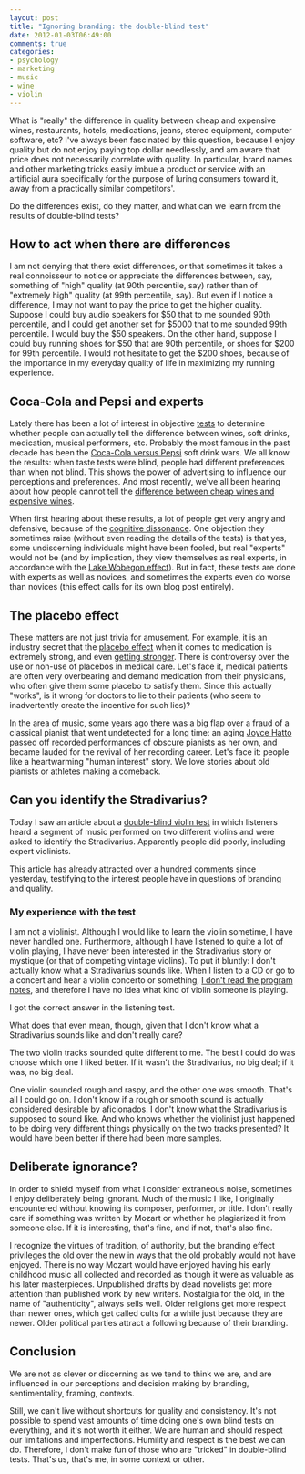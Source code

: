 ```yaml
---
layout: post
title: "Ignoring branding: the double-blind test"
date: 2012-01-03T06:49:00
comments: true
categories: 
- psychology
- marketing
- music
- wine
- violin
---
```

What is "really" the difference in quality between cheap and expensive wines, restaurants, hotels, medications, jeans, stereo equipment, computer software, etc? I've always been fascinated by this question, because I enjoy quality but do not enjoy paying top dollar needlessly, and am aware that price does not necessarily correlate with quality. In particular, brand names and other marketing tricks easily imbue a product or service with an artificial aura specifically for the purpose of luring consumers toward it, away from a practically similar competitors'.

Do the differences exist, do they matter, and what can we learn from the results of double-blind tests?

<!--more-->

## How to act when there are differences

I am not denying that there exist differences, or that sometimes it takes a real connoisseur to notice or appreciate the differences between, say, something of "high" quality (at 90th percentile, say) rather than of "extremely high" quality (at 99th percentile, say). But even if I notice a difference, I may not want to pay the price to get the higher quality. Suppose I could buy audio speakers for $50 that to me sounded 90th percentile, and I could get another set for $5000 that to me sounded 99th percentile. I would buy the $50 speakers. On the other hand, suppose I could buy running shoes for $50 that are 90th percentile, or shoes for $200 for 99th percentile. I would not hesitate to get the $200 shoes, because of the importance in my everyday quality of life in maximizing my running experience.

## Coca-Cola and Pepsi and experts

Lately there has been a lot of interest in objective [tests](http://en.wikipedia.org/wiki/Blind_experiment) to determine whether people can actually tell the difference between wines, soft drinks, medication, musical performers, etc. Probably the most famous in the past decade has been the [Coca-Cola versus Pepsi](http://en.wikipedia.org/wiki/Pepsi_Challenge) soft drink wars. We all know the results: when taste tests were blind, people had different preferences than when not blind. This shows the power of advertising to influence our perceptions and preferences. And most recently, we've all been hearing about how people cannot tell the [difference between cheap wines and expensive wines](http://en.wikipedia.org/wiki/Wine_tasting#Blind_tasting).

When first hearing about these results, a lot of people get very angry and defensive, because of the [cognitive dissonance](http://en.wikipedia.org/wiki/Cognitive_dissonance). One objection they sometimes raise (without even reading the details of the tests) is that yes, some undiscerning individuals might have been fooled, but real "experts" would not be (and by implication, they view themselves as real experts, in accordance with the [Lake Wobegon effect](http://en.wikipedia.org/wiki/Lake_Wobegon#The_Lake_Wobegon_effect)). But in fact, these tests are done with experts as well as novices, and sometimes the experts even do worse than novices (this effect calls for its own blog post entirely).

## The placebo effect

These matters are not just trivia for amusement. For example, it is an industry secret that the [placebo effect](http://en.wikipedia.org/wiki/Placebo) when it comes to medication is extremely strong, and even [getting stronger](http://www.wired.com/medtech/drugs/magazine/17-09/ff_placebo_effect?currentPage=all). There is controversy over the use or non-use of placebos in medical care. Let's face it, medical patients are often very overbearing and demand medication from their physicians, who often give them some placebo to satisfy them. Since this actually "works", is it wrong for doctors to lie to their patients (who seem to inadvertently create the incentive for such lies)?

In the area of music, some years ago there was a big flap over a fraud of a classical pianist that went undetected for a long time: an aging [Joyce Hatto](http://en.wikipedia.org/wiki/Joyce_Hatto) passed off recorded performances of obscure pianists as her own, and became lauded for the revival of her recording career. Let's face it: people like a heartwarming "human interest" story. We love stories about old pianists or athletes making a comeback.

## Can you identify the Stradivarius?

Today I saw an article about a [double-blind violin test](http://www.npr.org/blogs/deceptivecadence/2012/01/02/144482863/double-blind-violin-test-can-you-pick-the-strad?sc=fb&cc=fp) in which listeners heard a segment of music performed on two different violins and were asked to identify the Stradivarius. Apparently people did poorly, including expert violinists.

This article has already attracted over a hundred comments since yesterday, testifying to the interest people have in questions of branding and quality.

### My experience with the test

I am not a violinist. Although I would like to learn the violin sometime, I have never handled one. Furthermore, although I have listened to quite a lot of violin playing, I have never been interested in the Stradivarius story or mystique (or that of competing vintage violins). To put it bluntly: I don't actually know what a Stradivarius sounds like. When I listen to a CD or go to a concert and hear a violin concerto or something, [I don't read the program notes](/blog/2011/11/11/on-not-reading-concert-program-notes/), and therefore I have no idea what kind of violin someone is playing.

I got the correct answer in the listening test.

What does that even mean, though, given that I don't know what a Stradivarius sounds like and don't really care?

The two violin tracks sounded quite different to me. The best I could do was choose which one I liked better. If it wasn't the Stradivarius, no big deal; if it was, no big deal.

One violin sounded rough and raspy, and the other one was smooth. That's all I could go on. I don't know if a rough or smooth sound is actually considered desirable by aficionados. I don't know what the Stradivarius is supposed to sound like. And who knows whether the violinist just happened to be doing very different things physically on the two tracks presented? It would have been better if there had been more samples.

## Deliberate ignorance?

In order to shield myself from what I consider extraneous noise, sometimes I enjoy deliberately being ignorant. Much of the music I like, I originally encountered without knowing its composer, performer, or title. I don't really care if something was written by Mozart or whether he plagiarized it from someone else. If it is interesting, that's fine, and if not, that's also fine.

I recognize the virtues of tradition, of authority, but the branding effect privileges the old over the new in ways that the old probably would not have enjoyed. There is no way Mozart would have enjoyed having his early childhood music all collected and recorded as though it were as valuable as his later masterpieces. Unpublished drafts by dead novelists get more attention than published work by new writers. Nostalgia for the old, in the name of "authenticity", always sells well. Older religions get more respect than newer ones, which get called cults for a while just because they are newer. Older political parties attract a following because of their branding.

## Conclusion

We are not as clever or discerning as we tend to think we are, and are influenced in our perceptions and decision making by branding, sentimentality, framing, contexts.

Still, we can't live without shortcuts for quality and consistency. It's not possible to spend vast amounts of time doing one's own blind tests on everything, and it's not worth it either. We are human and should respect our limitations and imperfections. Humility and respect is the best we can do. Therefore, I don't make fun of those who are "tricked" in double-blind tests. That's us, that's me, in some context or other.
